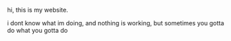 hi, this is my website.

i dont know what im doing, and nothing is working, but sometimes you gotta do what you gotta do

